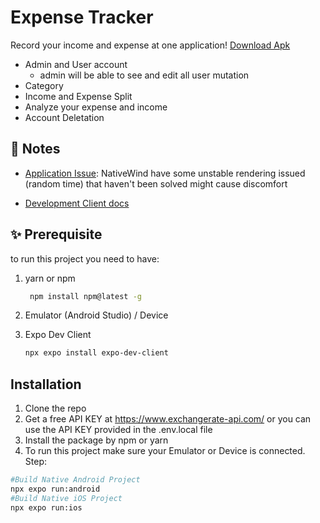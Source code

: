 # Expense Tracker

Record your income and expense at one application!
[Download Apk](https://drive.google.com/file/d/1jzZRKLgFSfRhsAtDVzZ3VrO78VjaKnDb/view?usp=sharing)

- Admin and User account
  - admin will be able to see and edit all user mutation
- Category
- Income and Expense Split
- Analyze your expense and income
- Account Deletation

## 📝 Notes

- [Application Issue](https://github.com/nativewind/nativewind/issues/924): NativeWind have some unstable rendering issued (random time) that haven't been solved might cause discomfort

- [Development Client docs](https://docs.expo.dev/clients/introduction/)

## ✨ Prerequisite

to run this project you need to have:

1. yarn or npm
   ```sh
    npm install npm@latest -g
   ```
2. Emulator (Android Studio) / Device
3. Expo Dev Client

   ```sh
   npx expo install expo-dev-client
   ```

## Installation

1. Clone the repo
2. Get a free API KEY at https://www.exchangerate-api.com/ or you can use the API KEY provided in the .env.local file
3. Install the package by npm or yarn
4. To run this project make sure your Emulator or Device is connected. Step:

```sh
#Build Native Android Project
npx expo run:android
#Build Native iOS Project
npx expo run:ios
```
